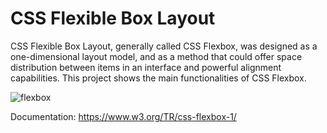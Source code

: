 # CSS Flexible Box Layout

CSS Flexible Box Layout, generally called CSS Flexbox, was designed as a one-dimensional layout model, and as a method that could offer space distribution between items in an interface and powerful alignment capabilities. This project shows the main functionalities of CSS Flexbox.

![flexbox](https://github.com/teles1g/flex-blog/blob/master/flexbox-css.png)

Documentation: https://www.w3.org/TR/css-flexbox-1/
